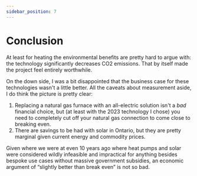 ```yaml
---
sidebar_position: 7
---
```


# Conclusion

At least for heating the environmental benefits are pretty hard to argue with: the technology significantly decreases CO2 emissions.
That by itself made the project feel entirely worthwhile.

On the down side, I was a bit disappointed that the business case for these technologies wasn't a little better.
All the caveats about measurement aside, I do think the picture is pretty clear:

1. Replacing a natural gas furnace with an all-electric solution isn't a _bad_ financial choice, but (at least with the 2023 technology I chose) you need to completely cut off your natural gas connection to come close to breaking even.
1. There are savings to be had with solar in Ontario, but they are pretty marginal given current energy and commodity prices.

Given where we were at even 10 years ago where heat pumps and solar were considered wildly infeasible and impractical for anything besides bespoke use cases without massive government subsidies, an economic argument of “slightly better than break even” is not so bad.
